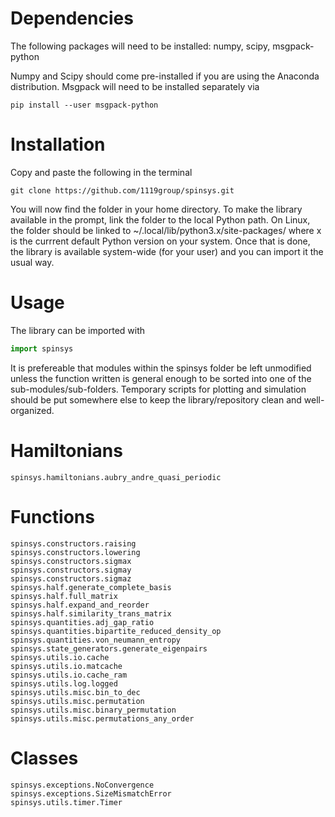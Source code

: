 # Dependencies
The following packages will need to be installed: numpy, scipy, msgpack-python 

Numpy and Scipy should come pre-installed if you are using the Anaconda
distribution. Msgpack will need to be installed separately via
```shell
pip install --user msgpack-python
```

# Installation
Copy and paste the following in the terminal
```shell
git clone https://github.com/1119group/spinsys.git
```
You will now find the folder in your home directory. To make the library available 
in the prompt, link the folder to the local Python path. On Linux, the folder
should be linked to 
~/.local/lib/python3.x/site-packages/ where x is the currrent default Python
version on your system. Once that is done, the library is available system-wide
(for your user) and you can import it the usual way.

# Usage
The library can be imported with
```python
import spinsys
```
It is prefereable that modules within the spinsys folder be left unmodified unless the
function written is general enough to be sorted into one of the
sub-modules/sub-folders. Temporary scripts for plotting and simulation should
be put somewhere else to keep the library/repository clean and well-organized.

# Hamiltonians
    spinsys.hamiltonians.aubry_andre_quasi_periodic

# Functions
    spinsys.constructors.raising
    spinsys.constructors.lowering
    spinsys.constructors.sigmax
    spinsys.constructors.sigmay
    spinsys.constructors.sigmaz
    spinsys.half.generate_complete_basis
    spinsys.half.full_matrix
    spinsys.half.expand_and_reorder
    spinsys.half.similarity_trans_matrix
    spinsys.quantities.adj_gap_ratio
    spinsys.quantities.bipartite_reduced_density_op
    spinsys.quantities.von_neumann_entropy
    spinsys.state_generators.generate_eigenpairs
    spinsys.utils.io.cache
    spinsys.utils.io.matcache
    spinsys.utils.io.cache_ram
    spinsys.utils.log.logged
    spinsys.utils.misc.bin_to_dec
    spinsys.utils.misc.permutation
    spinsys.utils.misc.binary_permutation
    spinsys.utils.misc.permutations_any_order

# Classes
    spinsys.exceptions.NoConvergence
    spinsys.exceptions.SizeMismatchError
    spinsys.utils.timer.Timer
